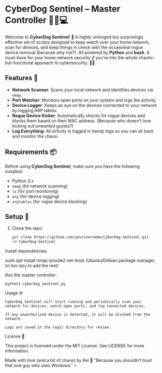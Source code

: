 # CyberDog Sentinel – Master Controller 🐕‍🦺💻

Welcome to **CyberDog Sentinel**! 🐾 A highly unhinged but surprisingly effective set of scripts designed to keep watch over your home network, scan for devices, and keep things in check with the occasional rogue device removal (because why not?). All powered by **Python** and **bash**. A must-have for your home network security *if* you're into the whole chaotic-but-functional approach to cybersecurity. 🧑‍💻

## Features 🚀

- **Network Scanner**: Scans your local network and identifies devices via `nmap`.  
- **Port Watcher**: Monitors open ports on your system and logs the activity.  
- **Device Logger**: Keeps an eye on the devices connected to your network by logging ARP tables.  
- **Rogue Device Kicker**: Automatically checks for rogue devices and blocks them based on their MAC address. (Because who doesn’t love kicking out unwanted guests?)  
- **Log Everything**: All activity is logged in handy logs so you can sit back and monitor the chaos.

## Requirements 📦

Before using **CyberDog Sentinel**, make sure you have the following installed:

- Python 3.x
- `nmap` (for network scanning)
- `ss` (for port monitoring)
- `arp` (for device logging)
- `arptables` (for rogue device blocking)

## Setup 🚧

1. Clone the repo:

   ```bash
   git clone https://github.com/yourusername/CyberDog-Sentinel.git
   cd CyberDog-Sentinel

Install dependencies:

sudo apt install nmap iproute2 net-tools (Ubuntu/Debian package manager, im too lazy to add the rest)

Run the master controller:

    python3 cyberdog_sentinel.py

Usage ⚙️

    CyberDog Sentinel will start running and periodically scan your network for devices, watch open ports, and log connected devices.

    If any unauthorized device is detected, it will be blocked from the network.

    Logs are saved in the logs/ directory for review.

License 📝

This project is licensed under the MIT License. See LICENSE for more information.

Made with love (and a bit of chaos) by Kel 🖤
"Because you shouldn't trust that one guy who uses Windows." 💀
